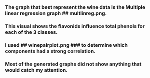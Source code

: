 ### The graph that best represent the wine data is the Multiple linear regression graph ## multlinreg.png.
### This visual shows the flavonids influence total phenols for each of the 3 classes.

### I used ## winepairplot.png ### to determine which components had a strong correlation.

### Most of the generated graphs did not show anything that would catch my attention.
